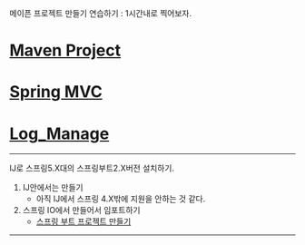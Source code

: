 
메이픈 프로젝트 만들기 연습하기 : 1시간내로 찍어보자.
# [Maven Project](maven_project.md)
# [Spring MVC](spring_mvc.md)
# [Log_Manage](log_manage.md)

---

IJ로 스프링5.X대의 스프링부트2.X버전 설치하기.
1. IJ안에서는 만들기
   - 아직 IJ에서 스프링 4.X밖에 지원을 안하는 것 같다.
2. 스프링 IO에서 만들어서 임포트하기
   - [스프링 부트 프로젝트 만들기](https://start.spring.io/)

---
